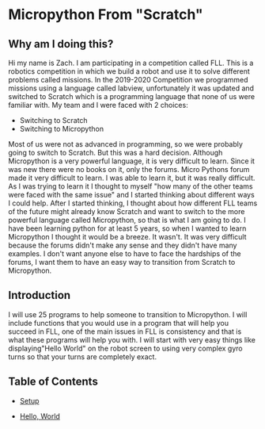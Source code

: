  
# Micropython From "Scratch"
 
## Why am I doing this?
 
Hi my name is Zach. I am participating in a competition called FLL. This is a robotics competition in which we build a robot and use it to solve different problems called missions. In the 2019-2020 Competition we programmed missions using a language called labview, unfortunately it was updated and switched to Scratch which is a programming language that none of us were familiar with. My team and I were faced with 2 choices:
 
- Switching to Scratch
- Switching to Micropython
 
Most of us were not as advanced in programming, so we were probably going to switch to Scratch. But this was a hard decision. Although Micropython is a very powerful language, it is very difficult to learn. Since it was new there were no books on it, only the forums. Micro Pythons forum made it very difficult to learn. I was able to learn it, but it was really difficult. As I was trying to learn it I thought to myself "how many of the other teams were faced with the same issue" and I started thinking about different ways I could help. After I started thinking, I thought about how different FLL teams of the future might already know Scratch and want to switch to the more powerful language called Micropython, so that is what I am going to do. I have been learning python for at least 5 years, so when I wanted to learn Micropython I thought it would be a breeze. It wasn't. It was very difficult because the forums didn't make any sense and they didn't have many examples. I don't want anyone else to have to face the hardships of the forums, I want them to have an easy way to transition from Scratch to Micropython.
 
## Introduction
 
I will use 25 programs to help someone to transition to Micropython. I will include functions that you would use in a program that will help you succeed in FLL, one of the main issues in FLL is consistency and that is what these programs will help you with. I will start with very easy things like displaying"Hello World" on the robot screen to using very complex gyro turns so that your turns are completely exact.
 
## Table of Contents
- [Setup](Setup.md)



- [Hello, World](First_Program.md)
